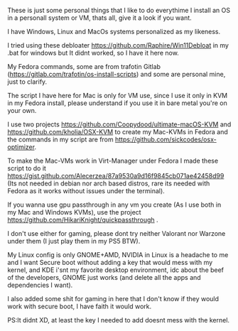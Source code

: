 These is just some personal things that I like to do everythime I install an OS in a personall system or VM, thats all, give it a look if you want.

I have Windows, Linux and MacOs systems personalized as my likeness.

I tried using these debloater https://github.com/Raphire/Win11Debloat in my .bat for windows but It didnt worked, so I have it here now.

My Fedora commands, some are from trafotin Gitlab (https://gitlab.com/trafotin/os-install-scripts) and some are personal mine, just to clarify.

The script I have here for Mac is only for VM use, since I use it only in KVM in my Fedora install, please understand if you use it in bare metal you're on your own.

I use two projects https://github.com/Coopydood/ultimate-macOS-KVM and https://github.com/kholia/OSX-KVM to create my Mac-KVMs in Fedora and the commands in my script are from https://github.com/sickcodes/osx-optimizer.

To make the Mac-VMs work in Virt-Manager under Fedora I made these script to do it https://gist.github.com/Alecerzea/87a9530a9d16f9845cb071ae42458d99 (Its not needed in debian nor arch based distros, rare its needed with Fedora as it works without issues under the terminal).

If you wanna use gpu passthrough in any vm you create (As I use both in my Mac and Windows KVMs), use the project https://github.com/HikariKnight/quickpassthrough .

I don't use either for gaming, please dont try neither Valorant nor Warzone under them (I just play them in my PS5 BTW).

My Linux config is only GNOME+AMD, NVIDIA in Linux is a headache to me  and I want Secure boot without adding a key that would mess with my kernel, and KDE i'snt my favorite desktop environment, idc about the beef of the developers, GNOME just works (and delete all the apps and dependencies I want).

I also added some shit for gaming in here that I don't know if they would work with secure boot, I have faith it would work. 

PS:It didnt XD, at least the key I needed to add doesnt mess with the kernel.